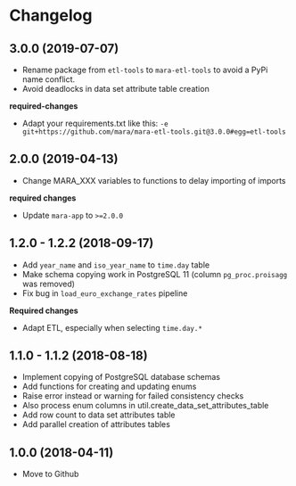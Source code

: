 # Changelog

## 3.0.0 (2019-07-07)

- Rename package from `etl-tools` to `mara-etl-tools` to avoid a PyPi name conflict.
- Avoid deadlocks in data set attribute table creation

**required-changes** 

- Adapt your requirements.txt like this: `-e git+https://github.com/mara/mara-etl-tools.git@3.0.0#egg=etl-tools
`


## 2.0.0 (2019-04-13)

- Change MARA_XXX variables to functions to delay importing of imports

**required changes** 

- Update `mara-app` to `>=2.0.0`


## 1.2.0 - 1.2.2 (2018-09-17)

- Add `year_name` and `iso_year_name` to `time.day` table
- Make schema copying work in PostgreSQL 11 (column `pg_proc.proisagg` was removed)
- Fix bug in `load_euro_exchange_rates` pipeline

**Required changes**

- Adapt ETL, especially when selecting `time.day.*`


## 1.1.0 - 1.1.2 (2018-08-18)

- Implement copying of PostgreSQL database schemas
- Add functions for creating and updating enums
- Raise error instead or warning for failed consistency checks
- Also process enum columns in util.create_data_set_attributes_table
- Add row count to data set attributes table
- Add parallel creation of attributes tables


## 1.0.0 (2018-04-11) 

- Move to Github

